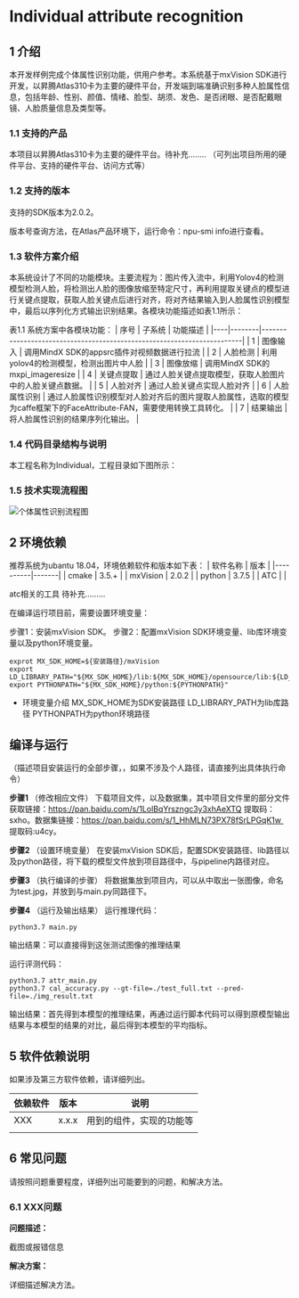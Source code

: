 # Individual attribute recognition

## 1 介绍
本开发样例完成个体属性识别功能，供用户参考。本系统基于mxVision SDK进行开发，以昇腾Atlas310卡为主要的硬件平台，开发端到端准确识别多种人脸属性信息，包括年龄、性别、颜值、情绪、脸型、胡须、发色、是否闭眼、是否配戴眼镜、人脸质量信息及类型等。

### 1.1 支持的产品

本项目以昇腾Atlas310卡为主要的硬件平台。待补充........
（可列出项目所用的硬件平台、支持的硬件平台、访问方式等）

### 1.2 支持的版本

支持的SDK版本为2.0.2。

版本号查询方法，在Atlas产品环境下，运行命令：npu-smi info进行查看。


### 1.3 软件方案介绍

本系统设计了不同的功能模块。主要流程为：图片传入流中，利用Yolov4的检测模型检测人脸，将检测出人脸的图像放缩至特定尺寸，再利用提取关键点的模型进行关键点提取，获取人脸关键点后进行对齐，将对齐结果输入到人脸属性识别模型中，最后以序列化方式输出识别结果。各模块功能描述如表1.1所示：

表1.1 系统方案中各模块功能：
| 序号 | 子系统    | 功能描述                                                                   |
|----|--------|------------------------------------------------------------------------|
| 1  | 图像输入   | 调用MindX SDK的appsrc插件对视频数据进行拉流                                          |
| 2  | 人脸检测   | 利用yolov4的检测模型，检测出图片中人脸                                                 |
| 3  | 图像放缩   | 调用MindX SDK的mxpi_imageresize                                           |
| 4  | 关键点提取  | 通过人脸关键点提取模型，获取人脸图片中的人脸关键点数据。                                           |
| 5  | 人脸对齐   | 通过人脸关键点实现人脸对齐                                                          |
| 6  | 人脸属性识别 | 通过人脸属性识别模型对人脸对齐后的图片提取人脸属性，选取的模型为caffe框架下的FaceAttribute-FAN，需要使用转换工具转化。 |
| 7  | 结果输出   | 将人脸属性识别的结果序列化输出。                                                       |

### 1.4 代码目录结构与说明

本工程名称为Individual，工程目录如下图所示：



### 1.5 技术实现流程图

![个体属性识别流程图](https://images.gitee.com/uploads/images/2021/0819/151524_0f54a517_9366121.png "屏幕截图.png")





## 2 环境依赖

推荐系统为ubantu 18.04，环境依赖软件和版本如下表：
| 软件名称     | 版本    |
|----------|-------|
| cmake    | 3.5.+ |
| mxVision | 2.0.2 |
| python   | 3.7.5 |
| ATC      |       |

atc相关的工具 待补充.........


在编译运行项目前，需要设置环境变量：

步骤1：安装mxVision SDK。
步骤2：配置mxVision SDK环境变量、lib库环境变量以及python环境变量。

```
exprot MX_SDK_HOME=${安装路径}/mxVision
export LD_LIBRARY_PATH="${MX_SDK_HOME}/lib:${MX_SDK_HOME}/opensource/lib:${LD_LIBRARY_PATH}"
export PYTHONPATH="${MX_SDK_HOME}/python:${PYTHONPATH}"
```

- 环境变量介绍
MX_SDK_HOME为SDK安装路径
LD_LIBRARY_PATH为lib库路径
PYTHONPATH为python环境路径


## 编译与运行
（描述项目安装运行的全部步骤，，如果不涉及个人路径，请直接列出具体执行命令）

**步骤1** （修改相应文件）
下载项目文件，以及数据集，其中项目文件里的部分文件获取链接：https://pan.baidu.com/s/1LolBqYrszngc3y3xhAeXTQ 提取码：sxho。数据集链接：https://pan.baidu.com/s/1_HhMLN73PX78fSrLPGqK1w  提取码:u4cy。

**步骤2** （设置环境变量）
在安装mxVision SDK后，配置SDK安装路径、lib路径以及python路径，将下载的模型文件放到项目路径中，与pipeline内路径对应。

**步骤3** （执行编译的步骤）
将数据集放到项目内，可以从中取出一张图像，命名为test.jpg，并放到与main.py同路径下。

**步骤4** （运行及输出结果）
运行推理代码：

```
python3.7 main.py
```
输出结果：可以直接得到这张测试图像的推理结果

运行评测代码：

```
python3.7 attr_main.py
python3.7 cal_accuracy.py --gt-file=./test_full.txt --pred-file=./img_result.txt
```
输出结果：首先得到本模型的推理结果，再通过运行脚本代码可以得到原模型输出结果与本模型的结果的对比，最后得到本模型的平均指标。





## 5 软件依赖说明

如果涉及第三方软件依赖，请详细列出。

| 依赖软件 | 版本  | 说明                     |
| -------- | ----- | ------------------------ |
| XXX      | x.x.x | 用到的组件，实现的功能等 |
|          |       |                          |



## 6 常见问题

请按照问题重要程度，详细列出可能要到的问题，和解决方法。

### 6.1 XXX问题

**问题描述：**

截图或报错信息

**解决方案：**

详细描述解决方法。


